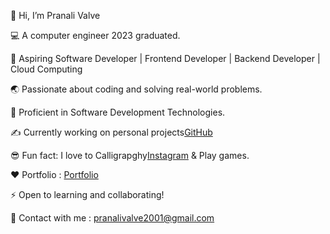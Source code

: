 👋 Hi, I’m Pranali Valve

💻 A computer engineer 2023 graduated.

🎯 Aspiring Software Developer | Frontend Developer | Backend Developer | Cloud Computing

🌏 Passionate about coding and solving real-world problems.

💯 Proficient in Software Development Technologies.

✍️ Currently working on personal projects[GitHub](https://github.com/pranalivalve1108)

😎 Fun fact: I love to Calligrapghy[Instagram](https://www.instagram.com/pranaliii_calligraphy?utm_source=ig_web_button_share_sheet&igsh=ZDNlZDc0MzIxNw==) & Play games.

❤️ Portfolio : [Portfolio](https://pranalii-portfolio.netlify.app)

⚡ Open to learning and collaborating!

📧 Contact with me : pranalivalve2001@gmail.com

